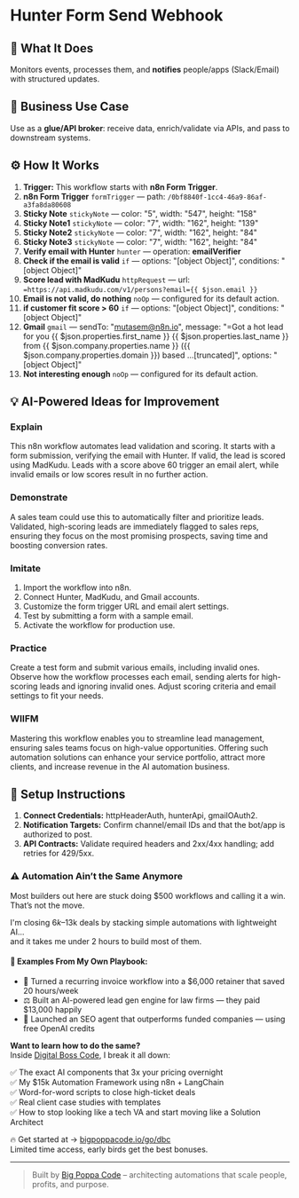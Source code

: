 # Hunter Form Send Webhook
  ## 🚀 What It Does
  Monitors events, processes them, and **notifies** people/apps (Slack/Email) with structured updates.
  
  ## 💼 Business Use Case
  Use as a **glue/API broker**: receive data, enrich/validate via APIs, and pass to downstream systems.
  
  ## ⚙️ How It Works
  1. **Trigger:** This workflow starts with **n8n Form Trigger**.
  2. **n8n Form Trigger** `formTrigger` — path: `/0bf8840f-1cc4-46a9-86af-a3fa8da80608`
3. **Sticky Note** `stickyNote` — color: "5", width: "547", height: "158"
4. **Sticky Note1** `stickyNote` — color: "7", width: "162", height: "139"
5. **Sticky Note2** `stickyNote` — color: "7", width: "162", height: "84"
6. **Sticky Note3** `stickyNote` — color: "7", width: "162", height: "84"
7. **Verify email with Hunter** `hunter` — operation: **emailVerifier**
8. **Check if the email is valid** `if` — options: "[object Object]", conditions: "[object Object]"
9. **Score lead with MadKudu** `httpRequest` — url: `=https://api.madkudu.com/v1/persons?email={{ $json.email }}`
10. **Email is not valid, do nothing** `noOp` — configured for its default action.
11. **if customer fit score > 60** `if` — options: "[object Object]", conditions: "[object Object]"
12. **Gmail** `gmail` — sendTo: "mutasem@n8n.io", message: "=Got a hot lead for you  {{ $json.properties.first_name }} {{ $json.properties.last_name }} from  {{ $json.company.properties.name }} ({{ $json.company.properties.domain }}) based …[truncated]", options: "[object Object]"
13. **Not interesting enough** `noOp` — configured for its default action.
  
  ## 💡 AI-Powered Ideas for Improvement
  ### Explain
This n8n workflow automates lead validation and scoring. It starts with a form submission, verifying the email with Hunter. If valid, the lead is scored using MadKudu. Leads with a score above 60 trigger an email alert, while invalid emails or low scores result in no further action.

### Demonstrate
A sales team could use this to automatically filter and prioritize leads. Validated, high-scoring leads are immediately flagged to sales reps, ensuring they focus on the most promising prospects, saving time and boosting conversion rates.

### Imitate
1. Import the workflow into n8n.
2. Connect Hunter, MadKudu, and Gmail accounts.
3. Customize the form trigger URL and email alert settings.
4. Test by submitting a form with a sample email.
5. Activate the workflow for production use.

### Practice
Create a test form and submit various emails, including invalid ones. Observe how the workflow processes each email, sending alerts for high-scoring leads and ignoring invalid ones. Adjust scoring criteria and email settings to fit your needs.

### WIIFM
Mastering this workflow enables you to streamline lead management, ensuring sales teams focus on high-value opportunities. Offering such automation solutions can enhance your service portfolio, attract more clients, and increase revenue in the AI automation business.
  
  ## 🔧 Setup Instructions
  1. **Connect Credentials:** httpHeaderAuth, hunterApi, gmailOAuth2.
2. **Notification Targets:** Confirm channel/email IDs and that the bot/app is authorized to post.
3. **API Contracts:** Validate required headers and 2xx/4xx handling; add retries for 429/5xx.
  
### ⚠️ Automation Ain’t the Same Anymore

Most builders out here are stuck doing $500 workflows and calling it a win.  
That’s not the move.  

I'm closing $6k–$13k deals by stacking simple automations with lightweight AI...  
and it takes me under 2 hours to build most of them.

#### 🧠 Examples From My Own Playbook:
- 🔁 Turned a recurring invoice workflow into a $6,000 retainer that saved 20 hours/week  
- ⚖️ Built an AI-powered lead gen engine for law firms — they paid $13,000 happily  
- 🚀 Launched an SEO agent that outperforms funded companies — using free OpenAI credits  

**Want to learn how to do the same?**  
Inside [Digital Boss Code](https://bigpoppacode.io/go/dbc), I break it all down:

✅ The exact AI components that 3x your pricing overnight  
✅ My $15k Automation Framework using n8n + LangChain  
✅ Word-for-word scripts to close high-ticket deals  
✅ Real client case studies with templates  
✅ How to stop looking like a tech VA and start moving like a Solution Architect  

🔥 Get started at → [bigpoppacode.io/go/dbc](https://bigpoppacode.io/go/dbc)  
Limited time access, early birds get the best bonuses.

---
> Built by [Big Poppa Code](https://bigpoppacode.io) – architecting automations that scale people, profits, and purpose.
  
